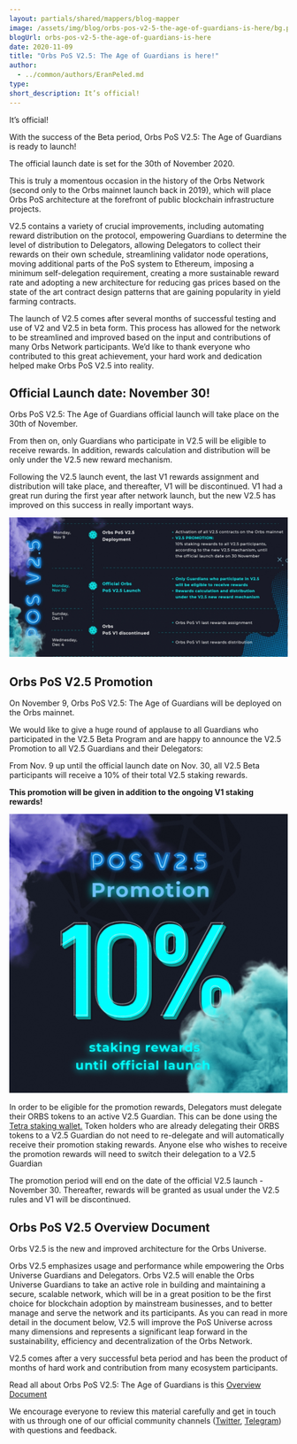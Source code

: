```yaml
---
layout: partials/shared/mappers/blog-mapper
image: /assets/img/blog/orbs-pos-v2-5-the-age-of-guardians-is-here/bg.png
blogUrl: orbs-pos-v2-5-the-age-of-guardians-is-here
date: 2020-11-09
title: "Orbs PoS V2.5: The Age of Guardians is here!"
author:
  - ../common/authors/EranPeled.md
type:
short_description: It’s official!
---
```


It’s official!

With the success of the Beta period, Orbs PoS V2.5: The Age of Guardians is ready to launch!

The official launch date is set for the 30th of November 2020.

This is truly a momentous occasion in the history of the Orbs Network (second only to the Orbs mainnet launch back in 2019), which will place Orbs PoS architecture at the forefront of public blockchain infrastructure projects.

V2.5 contains a variety of crucial improvements, including automating reward distribution on the protocol, empowering Guardians to determine the level of distribution to Delegators, allowing Delegators to collect their rewards on their own schedule, streamlining validator node operations, moving additional parts of the PoS system to Ethereum, imposing a minimum self-delegation requirement, creating a more sustainable reward rate and adopting a new architecture for reducing gas prices based on the state of the art contract design patterns that are gaining popularity in yield farming contracts.

The launch of V2.5 comes after several months of successful testing and use of V2 and V2.5 in beta form. This process has allowed for the network to be streamlined and improved based on the input and contributions of many Orbs Network participants. We’d like to thank everyone who contributed to this great achievement, your hard work and dedication helped make Orbs PoS V2.5 into reality.

## Official Launch date: November 30!

Orbs PoS V2.5: The Age of Guardians official launch will take place on the 30th of November.

From then on, only Guardians who participate in V2.5 will be eligible to receive rewards. In addition, rewards calculation and distribution will be only under the V2.5 new reward mechanism.

Following the V2.5 launch event, the last V1 rewards assignment and distribution will take place, and thereafter, V1 will be discontinued. V1 had a great run during the first year after network launch, but the new V2.5 has improved on this success in really important ways.

![](/assets/img/blog/orbs-pos-v2-5-the-age-of-guardians-is-here/pos2.5vtimeling-copy-1030x515.jpg)

## Orbs PoS V2.5 Promotion

On November 9, Orbs PoS V2.5: The Age of Guardians will be deployed on the Orbs mainnet.

We would like to give a huge round of applause to all Guardians who participated in the V2.5 Beta Program and are happy to announce the V2.5 Promotion to all V2.5 Guardians and their Delegators:

From Nov. 9 up until the official launch date on Nov. 30, all V2.5 Beta participants will receive a 10% of their total V2.5 staking rewards.

**This promotion will be given in addition to the ongoing V1 staking rewards!**

![](/assets/img/blog/orbs-pos-v2-5-the-age-of-guardians-is-here/promotion-1030x1030.jpg)

In order to be eligible for the promotion rewards, Delegators must delegate their ORBS tokens to an active V2.5 Guardian. This can be done using the [Tetra staking wallet.](https://staking.orbs.network/) Token holders who are already delegating their ORBS tokens to a V2.5 Guardian do not need to re-delegate and will automatically receive their promotion staking rewards. Anyone else who wishes to receive the promotion rewards will need to switch their delegation to a V2.5 Guardian

The promotion period will end on the date of the official V2.5 launch - November 30. Thereafter, rewards will be granted as usual under the V2.5 rules and V1 will be discontinued.

## Orbs PoS V2.5 Overview Document

Orbs V2.5 is the new and improved architecture for the Orbs Universe.

Orbs V2.5 emphasizes usage and performance while empowering the Orbs Universe Guardians and Delegators. Orbs V2.5 will enable the Orbs Universe Guardians to take an active role in building and maintaining a secure, scalable network, which will be in a great position to be the first choice for blockchain adoption by mainstream businesses, and to better manage and serve the network and its participants. As you can read in more detail in the document below, V2.5 will improve the PoS Universe across many dimensions and represents a significant leap forward in the sustainability, efficiency and decentralization of the Orbs Network.

V2.5 comes after a very successful beta period and has been the product of months of hard work and contribution from many ecosystem participants.

Read all about Orbs PoS V2.5: The Age of Guardians is this [Overview Document](https://www.orbs.com/white-papers/orbs-pos-v2-the-age-of-guardians/)

We encourage everyone to review this material carefully and get in touch with us through one of our official community channels ([Twitter](https://twitter.com/orbs_network), [Telegram](https://t.me/OrbsNetwork)) with questions and feedback.
